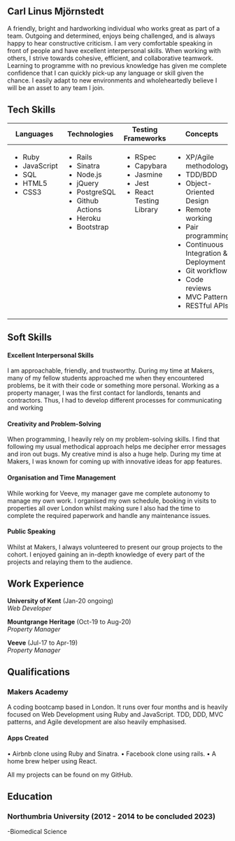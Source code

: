 ## Carl Linus Mjörnstedt
A friendly, bright and hardworking individual who works great as part of a team. Outgoing and determined, enjoys being challenged, and is always happy to hear constructive criticism. I am very comfortable speaking in front of people and have excellent interpersonal skills.
 When working with others, I strive towards cohesive, efficient, and collaborative teamwork. Learning to programme with no previous knowledge has given me complete confidence that I can quickly pick-up any language or skill given the chance.
 I easily adapt to new environments and wholeheartedly believe I will be an asset to any team I join.

## Tech Skills

<table>
  <thead>
    <tr>
      <th>Languages</th>
      <th>Technologies</th>
      <th>Testing Frameworks</th>
      <th>Concepts</th>
      <th>Tools</th>
    </tr>
  </thead>
  <tbody>
    <tr>
      <td style="vertical-align: top">
        <ul>
          <li>Ruby</li>
          <li>JavaScript</li>
          <li>SQL</li>
          <li>HTML5</li>
          <li>CSS3</li>
        </ul>
      </td>
      <td style="vertical-align: top">
        <ul>
          <li>Rails</li>
          <li>Sinatra</li>
          <li>Node.js</li>
          <li>jQuery</li>
          <li>PostgreSQL</li>
          <li>Github Actions</li>
          <li>Heroku</li>
          <li>Bootstrap</li>
        </ul>
      </td>
      <td style="vertical-align: top">
        <ul>
          <li>RSpec</li>
          <li>Capybara</li>
          <li>Jasmine</li>
          <li>Jest</li>
          <li>React Testing Library</li>
        </ul>
      </td>
      <td style="vertical-align: top">
        <ul>
          <li>XP/Agile methodology</li>
          <li>TDD/BDD</li>
          <li>Object-Oriented Design</li>
          <li>Remote working</li>
          <li>Pair programming</li>
          <li>Continuous Integration & Deployment</li>
          <li>Git workflow</li>
          <li>Code reviews</li>
          <li>MVC Pattern</li>
          <li>RESTful APIs</li>
        </ul>
      </td>
      <td style="vertical-align: top">
        <ul>
          <li>VSCode</li>
          <li>Git</li>
          <li>OSX</li>
          <li>TablePlus</li>
        </ul>
      </td>
    </tr>
  </tbody>
</table>

## Soft Skills

#### Excellent Interpersonal Skills

I am approachable, friendly, and trustworthy. During my time at Makers, many of my fellow students approached me when they encountered problems, be it with their code or something more personal.
Working as a property manager, I was the first contact for landlords, tenants and contractors. Thus, I had to develop different processes for communicating and working 


#### Creativity and Problem-Solving

When programming, I heavily rely on my problem-solving skills. I find that following my usual methodical approach helps me decipher error messages and iron out bugs. My creative mind is also a huge help. During my time at Makers, I was known for coming up with innovative ideas for app features.

#### Organisation and Time Management

While working for Veeve, my manager gave me complete autonomy to manage my own work. I organised my own schedule, booking in visits to properties all over London whilst making sure I also had the time to complete the required paperwork and handle any maintenance issues.


#### Public Speaking 
Whilst at Makers, I always volunteered to present our group projects to the cohort. I enjoyed gaining an in-depth knowledge of every part of the projects and relaying them to the audience.  

## Work Experience

**University of Kent** (Jan-20 ongoing)  
_Web Developer_

**Mountgrange Heritage** (Oct-19 to Aug-20)  
_Property Manager_

**Veeve** (Jul-17 to Apr-19)  
_Property Manager_


## Qualifications

### Makers Academy

A coding bootcamp based in London. It runs over four months and is heavily focused on Web Development using
Ruby and JavaScript. 
TDD, DDD, MVC patterns, and Agile development are also heavily emphasised.

#### Apps Created

•	Airbnb clone using Ruby and Sinatra. 
•	Facebook clone using rails. 
•	A home brew helper using React.

All my projects can be found on my GitHub.

## Education

### Northumbria University (2012 - 2014 to be concluded 2023)

-Biomedical Science


